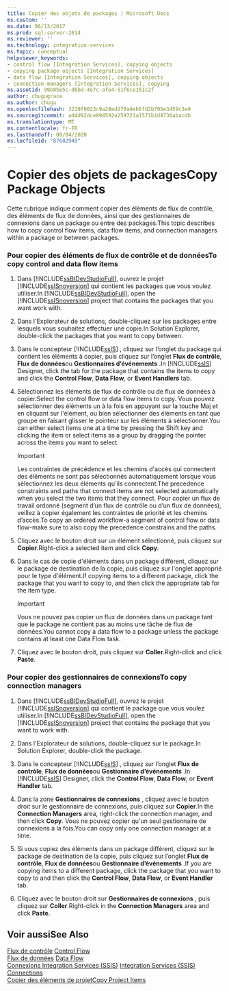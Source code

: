 ```yaml
---
title: Copier des objets de packages | Microsoft Docs
ms.custom: ''
ms.date: 06/13/2017
ms.prod: sql-server-2014
ms.reviewer: ''
ms.technology: integration-services
ms.topic: conceptual
helpviewer_keywords:
- control flow [Integration Services], copying objects
- copying package objects [Integration Services]
- data flow [Integration Services], copying objects
- connection managers [Integration Services], copying
ms.assetid: 99b85e5c-d6bd-4e7c-afe4-51f6ce151c2f
author: chugugrace
ms.author: chugu
ms.openlocfilehash: 3219f0023c9a28ed270adeb6fd2b795e3459c3e0
ms.sourcegitcommit: ad4d92dce894592a259721a1571b1d8736abacdb
ms.translationtype: MT
ms.contentlocale: fr-FR
ms.lasthandoff: 08/04/2020
ms.locfileid: "87602949"
---
```

# <a name="copy-package-objects"></a><span data-ttu-id="e9e0f-102">Copier des objets de packages</span><span class="sxs-lookup"><span data-stu-id="e9e0f-102">Copy Package Objects</span></span>
  <span data-ttu-id="e9e0f-103">Cette rubrique indique comment copier des éléments de flux de contrôle, des éléments de flux de données, ainsi que des gestionnaires de connexions dans un package ou entre des packages.</span><span class="sxs-lookup"><span data-stu-id="e9e0f-103">This topic describes how to copy control flow items, data flow items, and connection managers within a package or between packages.</span></span>  
  
### <a name="to-copy-control-and-data-flow-items"></a><span data-ttu-id="e9e0f-104">Pour copier des éléments de flux de contrôle et de données</span><span class="sxs-lookup"><span data-stu-id="e9e0f-104">To copy control and data flow items</span></span>  
  
1.  <span data-ttu-id="e9e0f-105">Dans [!INCLUDE[ssBIDevStudioFull](../includes/ssbidevstudiofull-md.md)], ouvrez le projet [!INCLUDE[ssISnoversion](../includes/ssisnoversion-md.md)] qui contient les packages que vous voulez utiliser.</span><span class="sxs-lookup"><span data-stu-id="e9e0f-105">In [!INCLUDE[ssBIDevStudioFull](../includes/ssbidevstudiofull-md.md)], open the [!INCLUDE[ssISnoversion](../includes/ssisnoversion-md.md)] project that contains the packages that you want work with.</span></span>  
  
2.  <span data-ttu-id="e9e0f-106">Dans l'Explorateur de solutions, double-cliquez sur les packages entre lesquels vous souhaitez effectuer une copie.</span><span class="sxs-lookup"><span data-stu-id="e9e0f-106">In Solution Explorer, double-click the packages that you want to copy between.</span></span>  
  
3.  <span data-ttu-id="e9e0f-107">Dans le concepteur [!INCLUDE[ssIS](../includes/ssis-md.md)] , cliquez sur l’onglet du package qui contient les éléments à copier, puis cliquez sur l’onglet **Flux de contrôle**, **Flux de données**ou **Gestionnaires d’événements** .</span><span class="sxs-lookup"><span data-stu-id="e9e0f-107">In [!INCLUDE[ssIS](../includes/ssis-md.md)] Designer, click the tab for the package that contains the items to copy and click the **Control Flow**, **Data Flow**, or **Event Handlers** tab.</span></span>  
  
4.  <span data-ttu-id="e9e0f-108">Sélectionnez les éléments de flux de contrôle ou de flux de données à copier.</span><span class="sxs-lookup"><span data-stu-id="e9e0f-108">Select the control flow or data flow items to copy.</span></span> <span data-ttu-id="e9e0f-109">Vous pouvez sélectionner des éléments un à la fois en appuyant sur la touche Maj et en cliquant sur l'élément, ou bien sélectionner des éléments en tant que groupe en faisant glisser le pointeur sur les éléments à sélectionner.</span><span class="sxs-lookup"><span data-stu-id="e9e0f-109">You can either select items one at a time by pressing the Shift key and clicking the item or select items as a group by dragging the pointer across the items you want to select.</span></span>  
  
    > [!IMPORTANT]  
    >  <span data-ttu-id="e9e0f-110">Les contraintes de précédence et les chemins d'accès qui connectent des éléments ne sont pas sélectionnés automatiquement lorsque vous sélectionnez les deux éléments qu'ils connectent.</span><span class="sxs-lookup"><span data-stu-id="e9e0f-110">The precedence constraints and paths that connect items are not selected automatically when you select the two items that they connect.</span></span> <span data-ttu-id="e9e0f-111">Pour copier un flux de travail ordonné (segment d’un flux de contrôle ou d’un flux de données), veillez à copier également les contraintes de priorité et les chemins d’accès.</span><span class="sxs-lookup"><span data-stu-id="e9e0f-111">To copy an ordered workflow-a segment of control flow or data flow-make sure to also copy the precedence constrains and the paths.</span></span>  
  
5.  <span data-ttu-id="e9e0f-112">Cliquez avec le bouton droit sur un élément sélectionné, puis cliquez sur **Copier**.</span><span class="sxs-lookup"><span data-stu-id="e9e0f-112">Right-click a selected item and click **Copy**.</span></span>  
  
6.  <span data-ttu-id="e9e0f-113">Dans le cas de copie d'éléments dans un package différent, cliquez sur le package de destination de la copie, puis cliquez sur l'onglet approprié pour le type d'élément.</span><span class="sxs-lookup"><span data-stu-id="e9e0f-113">If copying items to a different package, click the package that you want to copy to, and then click the appropriate tab for the item type.</span></span>  
  
    > [!IMPORTANT]  
    >  <span data-ttu-id="e9e0f-114">Vous ne pouvez pas copier un flux de données dans un package tant que le package ne contient pas au moins une tâche de flux de données.</span><span class="sxs-lookup"><span data-stu-id="e9e0f-114">You cannot copy a data flow to a package unless the package contains at least one Data Flow task.</span></span>  
  
7.  <span data-ttu-id="e9e0f-115">Cliquez avec le bouton droit, puis cliquez sur **Coller**.</span><span class="sxs-lookup"><span data-stu-id="e9e0f-115">Right-click and click **Paste**.</span></span>  
  
### <a name="to-copy-connection-managers"></a><span data-ttu-id="e9e0f-116">Pour copier des gestionnaires de connexions</span><span class="sxs-lookup"><span data-stu-id="e9e0f-116">To copy connection managers</span></span>  
  
1.  <span data-ttu-id="e9e0f-117">Dans [!INCLUDE[ssBIDevStudioFull](../includes/ssbidevstudiofull-md.md)], ouvrez le projet [!INCLUDE[ssISnoversion](../includes/ssisnoversion-md.md)] qui contient le package que vous voulez utiliser.</span><span class="sxs-lookup"><span data-stu-id="e9e0f-117">In [!INCLUDE[ssBIDevStudioFull](../includes/ssbidevstudiofull-md.md)], open the [!INCLUDE[ssISnoversion](../includes/ssisnoversion-md.md)] project that contains the package that you want to work with.</span></span>  
  
2.  <span data-ttu-id="e9e0f-118">Dans l'Explorateur de solutions, double-cliquez sur le package.</span><span class="sxs-lookup"><span data-stu-id="e9e0f-118">In Solution Explorer, double-click the package.</span></span>  
  
3.  <span data-ttu-id="e9e0f-119">Dans le concepteur [!INCLUDE[ssIS](../includes/ssis-md.md)] , cliquez sur l’onglet **Flux de contrôle**, **Flux de données**ou **Gestionnaire d’événements** .</span><span class="sxs-lookup"><span data-stu-id="e9e0f-119">In [!INCLUDE[ssIS](../includes/ssis-md.md)] Designer, click the **Control Flow**, **Data Flow**, or **Event Handler** tab.</span></span>  
  
4.  <span data-ttu-id="e9e0f-120">Dans la zone **Gestionnaires de connexions** , cliquez avec le bouton droit sur le gestionnaire de connexions, puis cliquez sur **Copier**.</span><span class="sxs-lookup"><span data-stu-id="e9e0f-120">In the **Connection Managers** area, right-click the connection manager, and then click **Copy**.</span></span> <span data-ttu-id="e9e0f-121">Vous ne pouvez copier qu'un seul gestionnaire de connexions à la fois.</span><span class="sxs-lookup"><span data-stu-id="e9e0f-121">You can copy only one connection manager at a time.</span></span>  
  
5.  <span data-ttu-id="e9e0f-122">Si vous copiez des éléments dans un package différent, cliquez sur le package de destination de la copie, puis cliquez sur l’onglet **Flux de contrôle**, **Flux de données**ou **Gestionnaire d’événements** .</span><span class="sxs-lookup"><span data-stu-id="e9e0f-122">If you are copying items to a different package, click the package that you want to copy to and then click the **Control Flow**, **Data Flow**, or **Event Handler** tab.</span></span>  
  
6.  <span data-ttu-id="e9e0f-123">Cliquez avec le bouton droit sur **Gestionnaires de connexions** , puis cliquez sur **Coller**.</span><span class="sxs-lookup"><span data-stu-id="e9e0f-123">Right-click in the **Connection Managers** area and click **Paste**.</span></span>  
  
## <a name="see-also"></a><span data-ttu-id="e9e0f-124">Voir aussi</span><span class="sxs-lookup"><span data-stu-id="e9e0f-124">See Also</span></span>  
 <span data-ttu-id="e9e0f-125">[Flux de contrôle](control-flow/control-flow.md) </span><span class="sxs-lookup"><span data-stu-id="e9e0f-125">[Control Flow](control-flow/control-flow.md) </span></span>  
 <span data-ttu-id="e9e0f-126">[Flux de données](data-flow/data-flow.md) </span><span class="sxs-lookup"><span data-stu-id="e9e0f-126">[Data Flow](data-flow/data-flow.md) </span></span>  
 <span data-ttu-id="e9e0f-127">[Connexions Integration Services &#40;SSIS&#41;](connection-manager/integration-services-ssis-connections.md) </span><span class="sxs-lookup"><span data-stu-id="e9e0f-127">[Integration Services &#40;SSIS&#41; Connections](connection-manager/integration-services-ssis-connections.md) </span></span>  
 [<span data-ttu-id="e9e0f-128">Copier des éléments de projet</span><span class="sxs-lookup"><span data-stu-id="e9e0f-128">Copy Project Items</span></span>](../../2014/integration-services/copy-project-items.md)  
  
  
